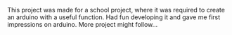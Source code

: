 This project was made for a school project, where it was required to create an arduino with a useful function. Had fun developing it and gave me first impressions on arduino. More project might follow...
